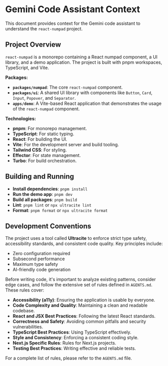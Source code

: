 # Gemini Code Assistant Context

This document provides context for the Gemini code assistant to understand the `react-numpad` project.

## Project Overview

`react-numpad` is a monorepo containing a React numpad component, a UI library, and a demo application. The project is built with pnpm workspaces, TypeScript, and Vite.

**Packages:**

- **`packages/numpad`**: The core `react-numpad` component.
- **`packages/ui`**: A shared UI library with components like `Button`, `Card`, `Input`, `Popover`, and `Separator`.
- **`apps/demo`**: A Vite-based React application that demonstrates the usage of the `react-numpad` component.

**Technologies:**

- **pnpm**: For monorepo management.
- **TypeScript**: For static typing.
- **React**: For building the UI.
- **Vite**: For the development server and build tooling.
- **Tailwind CSS**: For styling.
- **Effector**: For state management.
- **Turbo**: For build orchestration.

## Building and Running

- **Install dependencies**: `pnpm install`
- **Run the demo app**: `pnpm dev`
- **Build all packages**: `pnpm build`
- **Lint**: `pnpm lint` or `npx ultracite lint`
- **Format**: `pnpm format` or `npx ultracite format`

## Development Conventions

The project uses a tool called **Ultracite** to enforce strict type safety, accessibility standards, and consistent code quality. Key principles include:

- Zero configuration required
- Subsecond performance
- Maximum type safety
- AI-friendly code generation

Before writing code, it's important to analyze existing patterns, consider edge cases, and follow the extensive set of rules defined in `AGENTS.md`. These rules cover:

- **Accessibility (a11y)**: Ensuring the application is usable by everyone.
- **Code Complexity and Quality**: Maintaining a clean and readable codebase.
- **React and JSX Best Practices**: Following the latest React standards.
- **Correctness and Safety**: Avoiding common pitfalls and security vulnerabilities.
- **TypeScript Best Practices**: Using TypeScript effectively.
- **Style and Consistency**: Enforcing a consistent coding style.
- **Next.js Specific Rules**: Rules for Next.js projects.
- **Testing Best Practices**: Writing effective and reliable tests.

For a complete list of rules, please refer to the `AGENTS.md` file.
